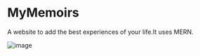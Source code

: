 # MyMemoirs
A website to add the best experiences of your life.It uses MERN.</br>

![image](https://github.com/kaushikbhatt12/MyMemoirs/assets/82044181/1074d2ae-fea5-41a6-8e99-97b7ddf75894)

